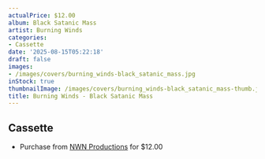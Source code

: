 ```yaml
---
actualPrice: $12.00
album: Black Satanic Mass
artist: Burning Winds
categories:
- Cassette
date: '2025-08-15T05:22:18'
draft: false
images:
- /images/covers/burning_winds-black_satanic_mass.jpg
inStock: true
thumbnailImage: /images/covers/burning_winds-black_satanic_mass-thumb.jpg
title: Burning Winds - Black Satanic Mass
---
```


## Cassette
* Purchase from [NWN Productions](http://shop.nwnprod.com/index.php?route=product/product&path=73&product_id=44562&sort=pd.name&order=ASC) for $12.00
